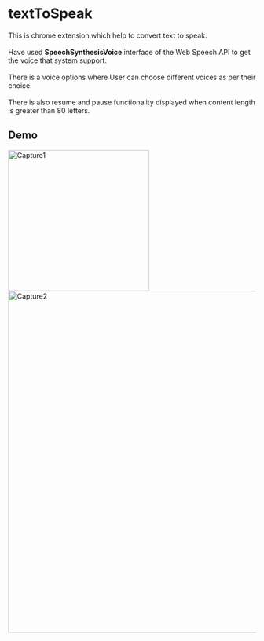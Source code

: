 # textToSpeak
This is chrome extension which help to convert text to speak.<br/><br/>
Have used **SpeechSynthesisVoice** interface of the Web Speech API to get the voice that system support.<br/><br/>
There is a voice options where User can choose different voices as per their choice.<br/><br/>
There is also resume and pause functionality displayed when content length is greater than 80 letters.
## Demo
<img width="287" alt="Capture1" src="https://user-images.githubusercontent.com/88270604/168648605-567b50bb-7cdf-4519-bb79-1fb4442cb362.PNG">
<img width="696" alt="Capture2" src="https://user-images.githubusercontent.com/88270604/168648634-b483440b-2b55-4572-81da-e80517be452d.PNG">
